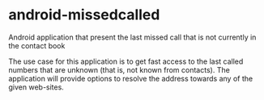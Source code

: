 # android-missedcalled
Android application that present the last missed call that is not currently in  the contact book

The use case for this application is to get fast access to the last called numbers that are unknown
(that is, not known from contacts). The application will provide options to resolve the address
towards any of the given web-sites.
